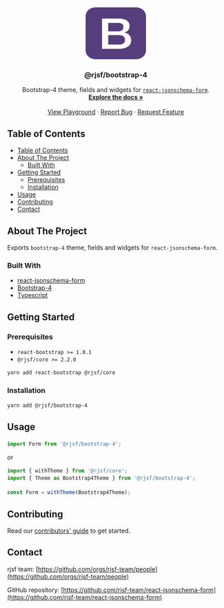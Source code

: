 <!-- PROJECT LOGO -->
<br />
<p align="center">
  <a href="https://github.com/rjsf-team/react-jsonschema-form">
    <img src="./react-bootstrap-4-logo.png" alt="Logo" width="140" height="120">
  </a>

  <h3 align="center">@rjsf/bootstrap-4</h3>

  <p align="center">
  Bootstrap-4 theme, fields and widgets for <a href="https://github.com/mozilla-services/react-jsonschema-form/"><code>react-jsonschema-form</code></a>.
    <br />
    <a href="https://rjsf-team.github.io/react-jsonschema-form/docs/"><strong>Explore the docs »</strong></a>
    <br />
    <br />
   <a href="https://rjsf-team.github.io/react-jsonschema-form/">View Playground</a>
    ·
    <a href="https://github.com/rjsf-team/react-jsonschema-form/issues">Report Bug</a>
    ·
    <a href="https://github.com/rjsf-team/react-jsonschema-form/issues">Request Feature</a>
  </p>
</p>

<!-- TABLE OF CONTENTS -->

## Table of Contents

- [Table of Contents](#table-of-contents)
- [About The Project](#about-the-project)
  - [Built With](#built-with)
- [Getting Started](#getting-started)
  - [Prerequisites](#prerequisites)
  - [Installation](#installation)
- [Usage](#usage)
- [Contributing](#contributing)
- [Contact](#contact)

<!-- ABOUT THE PROJECT -->

## About The Project


Exports `bootstrap-4` theme, fields and widgets for `react-jsonschema-form`.

### Built With

- [react-jsonschema-form](https://github.com/mozilla-services/react-jsonschema-form/)
- [Bootstrap-4](https://getbootstrap.com/docs/4.0/)
- [Typescript](https://www.typescriptlang.org/)

<!-- GETTING STARTED -->

## Getting Started

### Prerequisites

- `react-bootstrap >= 1.0.1`
- `@rjsf/core >= 2.2.0`

```bash
yarn add react-bootstrap @rjsf/core
```

### Installation

```bash
yarn add @rjsf/bootstrap-4
```

## Usage

```js
import Form from '@rjsf/bootstrap-4';
```

or

```js
import { withTheme } from '@rjsf/core';
import { Theme as Bootstrap4Theme } from '@rjsf/bootstrap-4';

const Form = withTheme(Bootstrap4Theme);
```

<!-- CONTRIBUTING -->

## Contributing

Read our [contributors' guide](https://rjsf-team.github.io/react-jsonschema-form/docs/contributing/) to get started.

<!-- CONTACT -->

## Contact

rjsf team: [https://github.com/orgs/rjsf-team/people](https://github.com/orgs/rjsf-team/people)

GitHub repository: [https://github.com/rjsf-team/react-jsonschema-form](https://github.com/rjsf-team/react-jsonschema-form)

<!-- MARKDOWN LINKS & IMAGES -->
<!-- https://www.markdownguide.org/basic-syntax/#reference-style-links -->

[build-shield]: https://github.com/rjsf-team/react-jsonschema-form/workflows/CI/badge.svg
[build-url]: https://github.com/rjsf-team/react-jsonschema-form/actions
[contributors-shield]: https://img.shields.io/github/contributors/rjsf-team/react-jsonschema-form.svg
[contributors-url]: https://github.com/rjsf-team/react-jsonschema-form/graphs/contributors
[license-shield]: https://img.shields.io/badge/license-Apache%202.0-blue.svg?style=flat-square
[license-url]: https://choosealicense.com/licenses/apache-2.0/
[npm-shield]: https://img.shields.io/npm/v/@rjsf/bootstrap-4/latest.svg?style=flat-square
[npm-url]: https://www.npmjs.com/package/@rjsf/bootstrap-4
[npm-dl-shield]: https://img.shields.io/npm/dm/@rjsf/bootstrap-4.svg?style=flat-square
[npm-dl-url]: https://www.npmjs.com/package/@rjsf/bootstrap-4
[product-screenshot]: https://raw.githubusercontent.com/rjsf-team/react-jsonschema-form/59a8206e148474bea854bbb004f624143fbcbac8/packages/bootstrap-4/screenshot.png
